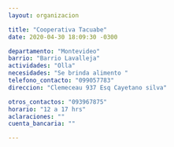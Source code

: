 ```yaml
---
layout: organizacion

title: "Cooperativa Tacuabe"
date: 2020-04-30 18:09:30 -0300

departamento: "Montevideo"
barrio: "Barrio Lavalleja"
actividades: "Olla"
necesidades: "Se brinda alimento "
telefono_contacto: "099057783"
direccion: "Clemeceau 937 Esq Cayetano silva"

otros_contactos: "093967875"
horario: "12 a 17 hrs"
aclaraciones: ""
cuenta_bancaria: ""

---
```

